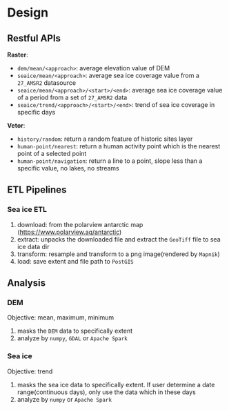 # Design

## Restful APIs

**Raster**:

* `dem/mean/<approach>`: average elevation value of DEM
* `seaice/mean/<approach>`: average sea ice coverage value from a `27_AMSR2` datasource
* `seaice/mean/<approach>/<start>/<end>`: average sea ice coverage value of a period from a set of `27_AMSR2` data
* `seaice/trend/<approach>/<start>/<end>`: trend of sea ice coverage in specific days

**Vetor**:

* `history/random`: return a random feature of historic sites layer
* `human-point/nearest`: return a human activity point which is the nearest point of a selected point
* `human-point/navigation`: return a line to a point, slope less than a specific value, no lakes, no streams

## ETL Pipelines

### Sea ice ETL

1. download: from the polarview antarctic map (https://www.polarview.aq/antarctic)
2. extract: unpacks the downloaded file and extract the `GeoTiff` file to sea ice data dir
3. transform: resample and transform to a png image(rendered by `Mapnik`)
4. load: save extent and file path to `PostGIS`

## Analysis

### DEM

Objective: mean, maximum, minimum

1. masks the `DEM` data to specifically extent 
2. analyze by `numpy`, `GDAL` or `Apache Spark`

### Sea ice

Objective: trend

1. masks the sea ice data to specifically extent. If user determine a date range(continuous days), only use the data which in these days
2. analyze by `numpy` or `Apache Spark`